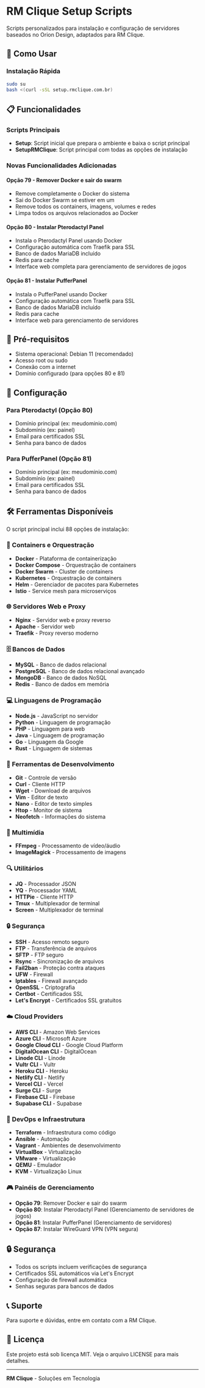 # RM Clique Setup Scripts

Scripts personalizados para instalação e configuração de servidores baseados no Orion Design, adaptados para RM Clique.

## 🚀 Como Usar

### Instalação Rápida
```bash
sudo su
bash <(curl -sSL setup.rmclique.com.br)
```

## 📋 Funcionalidades

### Scripts Principais
- **Setup**: Script inicial que prepara o ambiente e baixa o script principal
- **SetupRMClique**: Script principal com todas as opções de instalação

### Novas Funcionalidades Adicionadas

#### Opção 79 - Remover Docker e sair do swarm
- Remove completamente o Docker do sistema
- Sai do Docker Swarm se estiver em um
- Remove todos os containers, imagens, volumes e redes
- Limpa todos os arquivos relacionados ao Docker

#### Opção 80 - Instalar Pterodactyl Panel
- Instala o Pterodactyl Panel usando Docker
- Configuração automática com Traefik para SSL
- Banco de dados MariaDB incluído
- Redis para cache
- Interface web completa para gerenciamento de servidores de jogos

#### Opção 81 - Instalar PufferPanel
- Instala o PufferPanel usando Docker
- Configuração automática com Traefik para SSL
- Banco de dados MariaDB incluído
- Redis para cache
- Interface web para gerenciamento de servidores

## 📝 Pré-requisitos

- Sistema operacional: Debian 11 (recomendado)
- Acesso root ou sudo
- Conexão com a internet
- Domínio configurado (para opções 80 e 81)

## 🔧 Configuração

### Para Pterodactyl (Opção 80)
- Domínio principal (ex: meudominio.com)
- Subdomínio (ex: painel)
- Email para certificados SSL
- Senha para banco de dados

### Para PufferPanel (Opção 81)
- Domínio principal (ex: meudominio.com)
- Subdomínio (ex: painel)
- Email para certificados SSL
- Senha para banco de dados

## 🛠️ Ferramentas Disponíveis

O script principal inclui 88 opções de instalação:

### 🐳 Containers e Orquestração
- **Docker** - Plataforma de containerização
- **Docker Compose** - Orquestração de containers
- **Docker Swarm** - Cluster de containers
- **Kubernetes** - Orquestração de containers
- **Helm** - Gerenciador de pacotes para Kubernetes
- **Istio** - Service mesh para microserviços

### 🌐 Servidores Web e Proxy
- **Nginx** - Servidor web e proxy reverso
- **Apache** - Servidor web
- **Traefik** - Proxy reverso moderno

### 🗄️ Bancos de Dados
- **MySQL** - Banco de dados relacional
- **PostgreSQL** - Banco de dados relacional avançado
- **MongoDB** - Banco de dados NoSQL
- **Redis** - Banco de dados em memória

### 💻 Linguagens de Programação
- **Node.js** - JavaScript no servidor
- **Python** - Linguagem de programação
- **PHP** - Linguagem para web
- **Java** - Linguagem de programação
- **Go** - Linguagem da Google
- **Rust** - Linguagem de sistemas

### 🔧 Ferramentas de Desenvolvimento
- **Git** - Controle de versão
- **Curl** - Cliente HTTP
- **Wget** - Download de arquivos
- **Vim** - Editor de texto
- **Nano** - Editor de texto simples
- **Htop** - Monitor de sistema
- **Neofetch** - Informações do sistema

### 🎥 Multimídia
- **FFmpeg** - Processamento de vídeo/áudio
- **ImageMagick** - Processamento de imagens

### 🔍 Utilitários
- **JQ** - Processador JSON
- **YQ** - Processador YAML
- **HTTPie** - Cliente HTTP
- **Tmux** - Multiplexador de terminal
- **Screen** - Multiplexador de terminal

### 🔒 Segurança
- **SSH** - Acesso remoto seguro
- **FTP** - Transferência de arquivos
- **SFTP** - FTP seguro
- **Rsync** - Sincronização de arquivos
- **Fail2ban** - Proteção contra ataques
- **UFW** - Firewall
- **Iptables** - Firewall avançado
- **OpenSSL** - Criptografia
- **Certbot** - Certificados SSL
- **Let's Encrypt** - Certificados SSL gratuitos

### ☁️ Cloud Providers
- **AWS CLI** - Amazon Web Services
- **Azure CLI** - Microsoft Azure
- **Google Cloud CLI** - Google Cloud Platform
- **DigitalOcean CLI** - DigitalOcean
- **Linode CLI** - Linode
- **Vultr CLI** - Vultr
- **Heroku CLI** - Heroku
- **Netlify CLI** - Netlify
- **Vercel CLI** - Vercel
- **Surge CLI** - Surge
- **Firebase CLI** - Firebase
- **Supabase CLI** - Supabase

### 🚀 DevOps e Infraestrutura
- **Terraform** - Infraestrutura como código
- **Ansible** - Automação
- **Vagrant** - Ambientes de desenvolvimento
- **VirtualBox** - Virtualização
- **VMware** - Virtualização
- **QEMU** - Emulador
- **KVM** - Virtualização Linux

### 🎮 Painéis de Gerenciamento
- **Opção 79**: Remover Docker e sair do swarm
- **Opção 80**: Instalar Pterodactyl Panel (Gerenciamento de servidores de jogos)
- **Opção 81**: Instalar PufferPanel (Gerenciamento de servidores)
- **Opção 87**: Instalar WireGuard VPN (VPN segura)

## 🔒 Segurança

- Todos os scripts incluem verificações de segurança
- Certificados SSL automáticos via Let's Encrypt
- Configuração de firewall automática
- Senhas seguras para bancos de dados

## 📞 Suporte

Para suporte e dúvidas, entre em contato com a RM Clique.

## 📄 Licença

Este projeto está sob licença MIT. Veja o arquivo LICENSE para mais detalhes.

---

**RM Clique** - Soluções em Tecnologia

